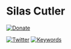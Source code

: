 # Silas Cutler

[![Donate](https://img.shields.io/badge/Donate-PayPal-green.svg)](https://www.paypal.com/paypalme/silascutler)

[![Twitter](https://img.shields.io/twitter/follow/silascutler?style=social)](https://twitter.com/silascutler)
[![Keywords](https://img.shields.io/badge/Keywords-malware%2C%20reverse%20engineering-lightgrey)]()





